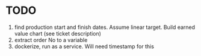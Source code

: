 # TODO

1. find production start and finish dates. Assume linear target. Build earned value chart (see ticket description)
2. extract order No to a variable
3. dockerize, run as a service. Will need timestamp for this